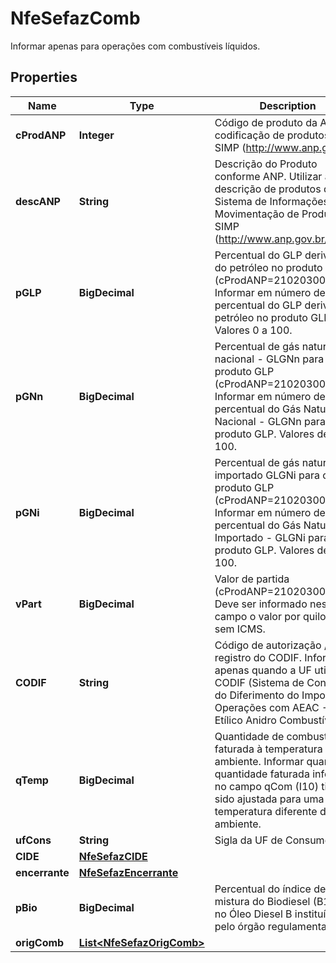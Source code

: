 

# NfeSefazComb

Informar apenas para operações com combustíveis líquidos.

## Properties

| Name | Type | Description | Notes |
|------------ | ------------- | ------------- | -------------|
|**cProdANP** | **Integer** | Código de produto da ANP. codificação de produtos do SIMP (http://www.anp.gov.br). |  |
|**descANP** | **String** | Descrição do Produto conforme ANP. Utilizar a descrição de produtos do Sistema de Informações de Movimentação de Produtos - SIMP (http://www.anp.gov.br/simp/). |  |
|**pGLP** | **BigDecimal** | Percentual do GLP derivado do petróleo no produto GLP (cProdANP&#x3D;210203001). Informar em número decimal o percentual do GLP derivado de petróleo no produto GLP. Valores 0 a 100. |  [optional] |
|**pGNn** | **BigDecimal** | Percentual de gás natural nacional - GLGNn para o produto GLP (cProdANP&#x3D;210203001). Informar em número decimal o percentual do Gás Natural Nacional - GLGNn para o produto GLP. Valores de 0 a 100. |  [optional] |
|**pGNi** | **BigDecimal** | Percentual de gás natural importado GLGNi para o produto GLP (cProdANP&#x3D;210203001). Informar em número deciaml o percentual do Gás Natural Importado - GLGNi para o produto GLP. Valores de 0 a 100. |  [optional] |
|**vPart** | **BigDecimal** | Valor de partida (cProdANP&#x3D;210203001). Deve ser informado neste campo o valor por quilograma sem ICMS. |  [optional] |
|**CODIF** | **String** | Código de autorização / registro do CODIF. Informar apenas quando a UF utilizar o CODIF (Sistema de Controle do    Diferimento do Imposto nas Operações com AEAC - Álcool Etílico Anidro Combustível). |  [optional] |
|**qTemp** | **BigDecimal** | Quantidade de combustível  faturada à temperatura ambiente.  Informar quando a quantidade  faturada informada no campo  qCom (I10) tiver sido ajustada para  uma temperatura diferente da  ambiente. |  [optional] |
|**ufCons** | **String** | Sigla da UF de Consumo. |  |
|**CIDE** | [**NfeSefazCIDE**](NfeSefazCIDE.md) |  |  [optional] |
|**encerrante** | [**NfeSefazEncerrante**](NfeSefazEncerrante.md) |  |  [optional] |
|**pBio** | **BigDecimal** | Percentual do índice de mistura do Biodiesel (B100) no Óleo Diesel B instituído pelo órgão regulamentador. |  [optional] |
|**origComb** | [**List&lt;NfeSefazOrigComb&gt;**](NfeSefazOrigComb.md) |  |  [optional] |



